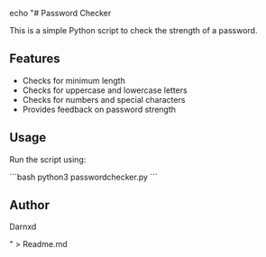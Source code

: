 echo "# Password Checker

This is a simple Python script to check the strength of a password.

## Features
- Checks for minimum length
- Checks for uppercase and lowercase letters
- Checks for numbers and special characters
- Provides feedback on password strength

## Usage
Run the script using:

\`\`\`bash
python3 passwordchecker.py
\`\`\`

## Author
Darnxd

" > Readme.md
